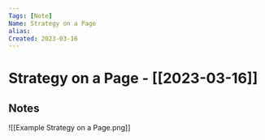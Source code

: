 ```yaml
---
Tags: [Note]
Name: Strategy on a Page
alias: 
Created: 2023-03-16
---
```

# Strategy on a Page - [[2023-03-16]]
## Notes
![[Example Strategy on a Page.png]]
